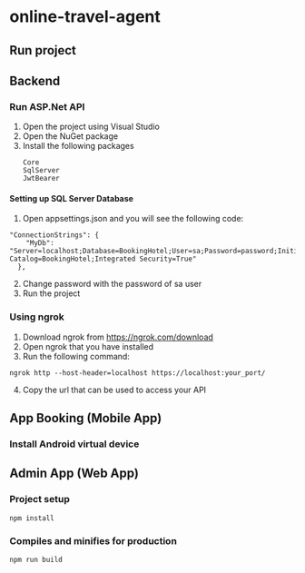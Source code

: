 # online-travel-agent
## Run project

## Backend
### Run ASP.Net API
1. Open the project using Visual Studio
2. Open the NuGet package
3. Install the following packages
    ```
    Core
    SqlServer
    JwtBearer
    ```

#### Setting up SQL Server Database
1. Open appsettings.json and you will see the following code:
```
"ConnectionStrings": {
    "MyDb": "Server=localhost;Database=BookingHotel;User=sa;Password=password;Initial Catalog=BookingHotel;Integrated Security=True"
  },
```
2. Change password with the password of sa user
3. Run the project

### Using ngrok
1. Download ngrok from https://ngrok.com/download
2. Open ngrok that you have installed
3. Run the following command:
```
ngrok http --host-header=localhost https://localhost:your_port/
```
4. Copy the url that can be used to access your API

## App Booking (Mobile App)
### Install Android virtual device

## Admin App (Web App)
### Project setup
```
npm install
```

### Compiles and minifies for production
```
npm run build
```
